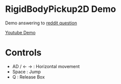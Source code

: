 # RigidBodyPickup2D Demo

Demo answering to [reddit question](https://www.reddit.com/r/godot/comments/1ev46sc/comment/liq242o/?utm_source=share&utm_medium=web3x&utm_name=web3xcss&utm_term=1&utm_content=share_button)

[Youtube Demo](https://youtu.be/PEuS_FdL7zg)

# Controls

- AD / ← → : Horizontal movement
- Space : Jump
- Q : Release Box
